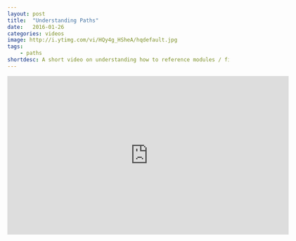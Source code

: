 ```yaml
---
layout: post
title:  "Understanding Paths"
date:   2016-01-26
categories: videos
image: http://i.ytimg.com/vi/HQy4g_HSheA/hqdefault.jpg
tags: 
    - paths
shortdesc: A short video on understanding how to reference modules / files in NativeScript and understanding the difference between node_modules and project files.
---
```

<iframe width="640" height="360" src="https://www.youtube.com/embed/HQy4g_HSheA" frameborder="0" allowfullscreen></iframe>